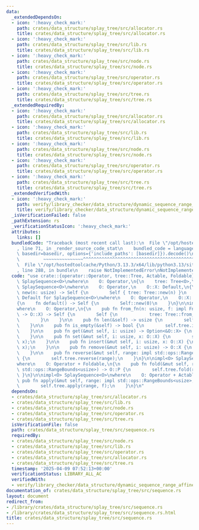 ```yaml
---
data:
  _extendedDependsOn:
  - icon: ':heavy_check_mark:'
    path: crates/data_structure/splay_tree/src/allocator.rs
    title: crates/data_structure/splay_tree/src/allocator.rs
  - icon: ':heavy_check_mark:'
    path: crates/data_structure/splay_tree/src/lib.rs
    title: crates/data_structure/splay_tree/src/lib.rs
  - icon: ':heavy_check_mark:'
    path: crates/data_structure/splay_tree/src/node.rs
    title: crates/data_structure/splay_tree/src/node.rs
  - icon: ':heavy_check_mark:'
    path: crates/data_structure/splay_tree/src/operator.rs
    title: crates/data_structure/splay_tree/src/operator.rs
  - icon: ':heavy_check_mark:'
    path: crates/data_structure/splay_tree/src/tree.rs
    title: crates/data_structure/splay_tree/src/tree.rs
  _extendedRequiredBy:
  - icon: ':heavy_check_mark:'
    path: crates/data_structure/splay_tree/src/allocator.rs
    title: crates/data_structure/splay_tree/src/allocator.rs
  - icon: ':heavy_check_mark:'
    path: crates/data_structure/splay_tree/src/lib.rs
    title: crates/data_structure/splay_tree/src/lib.rs
  - icon: ':heavy_check_mark:'
    path: crates/data_structure/splay_tree/src/node.rs
    title: crates/data_structure/splay_tree/src/node.rs
  - icon: ':heavy_check_mark:'
    path: crates/data_structure/splay_tree/src/operator.rs
    title: crates/data_structure/splay_tree/src/operator.rs
  - icon: ':heavy_check_mark:'
    path: crates/data_structure/splay_tree/src/tree.rs
    title: crates/data_structure/splay_tree/src/tree.rs
  _extendedVerifiedWith:
  - icon: ':heavy_check_mark:'
    path: verify/library_checker/data_structure/dynamic_sequence_range_affine_range_sum/src/main.rs
    title: verify/library_checker/data_structure/dynamic_sequence_range_affine_range_sum/src/main.rs
  _isVerificationFailed: false
  _pathExtension: rs
  _verificationStatusIcon: ':heavy_check_mark:'
  attributes:
    links: []
  bundledCode: "Traceback (most recent call last):\n  File \"/opt/hostedtoolcache/Python/3.13.3/x64/lib/python3.13/site-packages/onlinejudge_verify/documentation/build.py\"\
    , line 71, in _render_source_code_stat\n    bundled_code = language.bundle(stat.path,\
    \ basedir=basedir, options={'include_paths': [basedir]}).decode()\n          \
    \         ~~~~~~~~~~~~~~~^^^^^^^^^^^^^^^^^^^^^^^^^^^^^^^^^^^^^^^^^^^^^^^^^^^^^^^^^^^^^^^^^^\n\
    \  File \"/opt/hostedtoolcache/Python/3.13.3/x64/lib/python3.13/site-packages/onlinejudge_verify/languages/rust.py\"\
    , line 288, in bundle\n    raise NotImplementedError\nNotImplementedError\n"
  code: "use crate::{operator::Operator, tree::Tree, Actable, Foldable};\n\npub struct\
    \ SplaySequence<O>\nwhere\n    O: Operator,\n{\n    tree: Tree<O>,\n}\n\nimpl<O>\
    \ SplaySequence<O>\nwhere\n    O: Operator,\n    O::X: Default,\n{\n    pub fn\
    \ new(n: usize) -> Self {\n        Self { tree: Tree::new(n) }\n    }\n}\n\nimpl<O>\
    \ Default for SplaySequence<O>\nwhere\n    O: Operator,\n    O::X: Default,\n\
    {\n    fn default() -> Self {\n        Self::new(0)\n    }\n}\n\nimpl<O> SplaySequence<O>\n\
    where\n    O: Operator,\n{\n    pub fn from_fn(n: usize, f: impl FnMut(usize)\
    \ -> O::X) -> Self {\n        Self {\n            tree: Tree::from_fn(n, f),\n\
    \        }\n    }\n\n    pub fn len(&self) -> usize {\n        self.tree.len()\n\
    \    }\n\n    pub fn is_empty(&self) -> bool {\n        self.tree.is_empty()\n\
    \    }\n\n    pub fn get(&mut self, i: usize) -> Option<&O::X> {\n        self.tree.get(i)\n\
    \    }\n\n    pub fn set(&mut self, i: usize, x: O::X) {\n        self.tree.set(i,\
    \ x);\n    }\n\n    pub fn insert(&mut self, i: usize, x: O::X) {\n        self.tree.insert(i,\
    \ x);\n    }\n\n    pub fn remove(&mut self, i: usize) -> O::X {\n        self.tree.remove(i)\n\
    \    }\n\n    pub fn reverse(&mut self, range: impl std::ops::RangeBounds<usize>)\
    \ {\n        self.tree.reverse(range);\n    }\n}\n\nimpl<O> SplaySequence<O>\n\
    where\n    O: Operator + Foldable,\n{\n    pub fn fold(&mut self, range: impl\
    \ std::ops::RangeBounds<usize>) -> O::P {\n        self.tree.fold(range)\n   \
    \ }\n}\n\nimpl<O> SplaySequence<O>\nwhere\n    O: Operator + Actable,\n{\n   \
    \ pub fn apply(&mut self, range: impl std::ops::RangeBounds<usize>, f: O::F) {\n\
    \        self.tree.apply(range, f);\n    }\n}\n"
  dependsOn:
  - crates/data_structure/splay_tree/src/allocator.rs
  - crates/data_structure/splay_tree/src/lib.rs
  - crates/data_structure/splay_tree/src/node.rs
  - crates/data_structure/splay_tree/src/operator.rs
  - crates/data_structure/splay_tree/src/tree.rs
  isVerificationFile: false
  path: crates/data_structure/splay_tree/src/sequence.rs
  requiredBy:
  - crates/data_structure/splay_tree/src/node.rs
  - crates/data_structure/splay_tree/src/lib.rs
  - crates/data_structure/splay_tree/src/operator.rs
  - crates/data_structure/splay_tree/src/allocator.rs
  - crates/data_structure/splay_tree/src/tree.rs
  timestamp: '2025-04-09 07:52:13+00:00'
  verificationStatus: LIBRARY_ALL_AC
  verifiedWith:
  - verify/library_checker/data_structure/dynamic_sequence_range_affine_range_sum/src/main.rs
documentation_of: crates/data_structure/splay_tree/src/sequence.rs
layout: document
redirect_from:
- /library/crates/data_structure/splay_tree/src/sequence.rs
- /library/crates/data_structure/splay_tree/src/sequence.rs.html
title: crates/data_structure/splay_tree/src/sequence.rs
---
```

